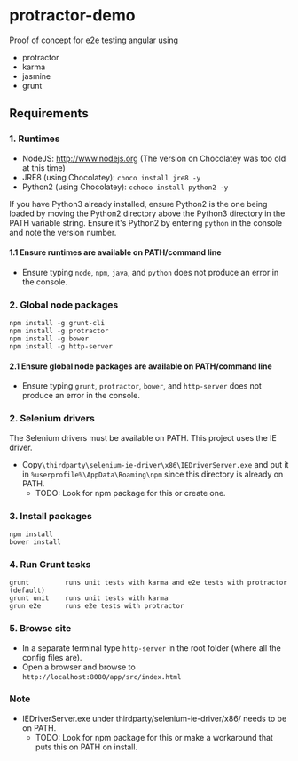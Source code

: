 # protractor-demo

Proof of concept for e2e testing angular using
- protractor
- karma
- jasmine
- grunt

## Requirements

### 1. Runtimes
- NodeJS: http://www.nodejs.org (The version on Chocolatey was too old at this time)
- JRE8 (using Chocolatey): `choco install jre8 -y`
- Python2 (using Chocolatey): `cchoco install python2 -y`

If you have Python3 already installed, ensure Python2 is the one being loaded by moving the Python2 directory above the Python3 directory in the PATH variable string. Ensure it's Python2 by entering `python` in the console and note the version number.

#### 1.1 Ensure runtimes are available on PATH/command line
- Ensure typing `node`, `npm`, `java`, and `python` does not produce an error in the console.

### 2. Global node packages
```
npm install -g grunt-cli
npm install -g protractor
npm install -g bower
npm install -g http-server
```

#### 2.1 Ensure global node packages are available on PATH/command line
- Ensure typing `grunt`, `protractor`, `bower`, and `http-server` does not produce an error in the console.

### 2. Selenium drivers
The Selenium drivers must be available on PATH. This project uses the IE driver.

- Copy`\thirdparty\selenium-ie-driver\x86\IEDriverServer.exe` and put it in `%userprofile%\AppData\Roaming\npm` since this directory is already on PATH.
	- TODO: Look for npm package for this or create one.

### 3. Install packages

```
npm install
bower install
```

### 4. Run Grunt tasks
```
grunt         runs unit tests with karma and e2e tests with protractor (default)
grunt unit    runs unit tests with karma
grun e2e      runs e2e tests with protractor
```

### 5. Browse site
- In a separate terminal type `http-server` in the root folder (where all the config files are).
- Open a browser and browse to `http://localhost:8080/app/src/index.html`

### Note
- IEDriverServer.exe under thirdparty/selenium-ie-driver/x86/ needs to be on PATH. 
	- TODO: Look for npm package for this or make a workaround that puts this on PATH on install.